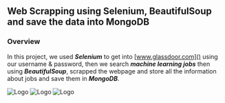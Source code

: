## Web Scrapping using Selenium, BeautifulSoup and save the data into MongoDB

### Overview

In this project, we used ***Selenium*** to get into [www.glassdoor.com]() using our username & password, then we search ***machine learning jobs*** then using ***BeautifulSoup***, scrapped the webpage and store all the information about jobs and save them in ***MongoDB***.

![Logo](https://du5jhqks4kn0y.cloudfront.net/5b97629655765400666c268c/54e5f679-ac96-fef0-ad0f-50fafff720e4.jpg)
![Logo](https://miro.medium.com/max/4610/1*Ce0gUe0LbnhL7ebnDGTp5w.png)
![Logo](https://www.crummy.com/software/BeautifulSoup/10.1.jpg)
